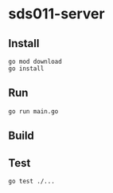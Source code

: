 # sds011-server

## Install
```$xslt
go mod download
go install
```

## Run
`go run main.go`

## Build

## Test
`go test ./...`